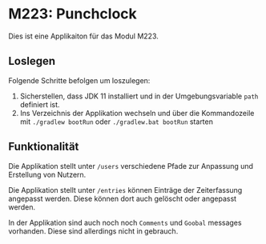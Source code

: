# M223: Punchclock
Dies ist eine Applikaiton für das Modul M223.

## Loslegen
Folgende Schritte befolgen um loszulegen:
1. Sicherstellen, dass JDK 11 installiert und in der Umgebungsvariable `path` definiert ist.
1. Ins Verzeichnis der Applikation wechseln und über die Kommandozeile mit `./gradlew bootRun` oder `./gradlew.bat bootRun` starten

## Funktionalität
Die Applikation stellt unter `/users` verschiedene Pfade zur Anpassung und Erstellung von Nutzern.

Die Applikation stellt unter `/entries` können Einträge der Zeiterfassung angepasst werden.
Diese können dort auch gelöscht oder angepasst werden.

In der Applikation sind auch noch noch `Comments` und `Goobal` messages vorhanden.
Diese sind allerdings nicht in gebrauch.